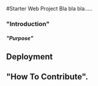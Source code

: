 #Starter Web Project
Bla bla bla.....
### "Introduction"

##### "Purpose"

## Deployment

## "How To Contribute".